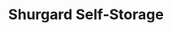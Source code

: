 ---
title: "Shurgard Self-Storage"
url: /muenchen/shurgard-self-storage-feringastrasse/
shop: Mieten
---